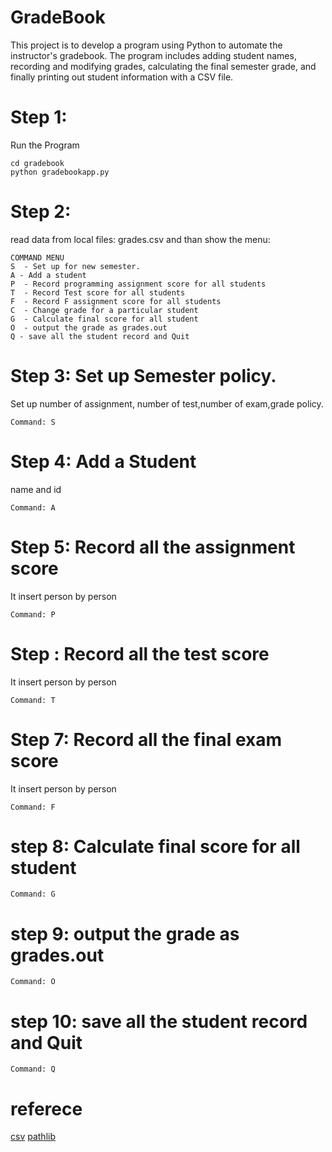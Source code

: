 # GradeBook
This project is to develop a program using Python to automate the instructor's gradebook. The program includes adding student names, recording and modifying grades, calculating the final semester grade, and finally printing out student information with a CSV file.

# Step 1:
Run the Program
```
cd gradebook
python gradebookapp.py
```

# Step 2:
read data from local files: grades.csv
and than show the menu:
```
COMMAND MENU
S  - Set up for new semester.
A - Add a student
P  - Record programming assignment score for all students
T  - Record Test score for all students
F  - Record F assignment score for all students
C  - Change grade for a particular student
G  - Calculate final score for all student
O  - output the grade as grades.out
Q - save all the student record and Quit
```

# Step 3: Set up Semester policy. 
Set up number of assignment, number of test,number of exam,grade policy.
```
Command: S
```

# Step 4: Add a Student
name and id
```
Command: A
```
# Step 5: Record all the assignment score
It insert person by person
```
Command: P
```
# Step : Record all the test score
It insert person by person
```
Command: T
```
# Step 7: Record all the final exam score
It insert person by person
```
Command: F
```
# step 8: Calculate final score for all student
```
Command: G
```
# step 9: output the grade as grades.out
```
Command: O
```
# step 10: save all the student record and Quit
```
Command: Q
```
# referece
[csv](https://docs.python.org/3/library/csv.html)
[pathlib](https://docs.python.org/3/library/pathlib.html)
